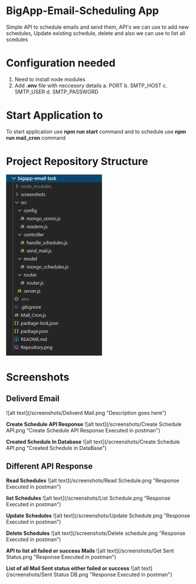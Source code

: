 # BigApp-Email-Scheduling App
Simple API to schedule emails and send them, API's we can use to add new schedules, Update exixting schedule, delete and also we can use to list all scedules 

# Configuration needed
 1. Need to install node modules
 2. Add **.env** file with neccesory details
    a. PORT
    b. SMTP_HOST
    c. SMTP_USER
    d. SMTP_PASSWORD

# Start Application to
To start application use **npm run start** command and to schedule use **npm run mail_cron** command

# Project Repository Structure
![alt text](/screenshots/Repository.png "Repository Details")

# Screenshots

## Deliverd Email 
![alt text](/screenshots/Deliverd Mail.png "Description goes here")

**Create Schedule API Response**
![alt text](/screenshots/Create Schedule API.png "Create Schedule API Response Executed in postman")

**Created Schedule In Database**
![alt text](/screenshots/Create Schedule API.png "Created Schedule in DataBase")

## Different API Response

**Read Schedules**
![alt text](/screenshots/Read Schedule.png "Response Executed in postman")

**list Schedules**
![alt text](/screenshots/List Schedule.png "Response Executed in postman")

**Update Schedules**
![alt text](/screenshots/Update Schedule.png "Response Executed in postman")

**Delete Schedules**
![alt text](/screenshots/Delete schedule.png "Response Executed in postman")

**API to list all failed or success Mails**
![alt text](/screenshots/Get Sent Status.png "Response Executed in postman")

**List of all Mail Sent status either failed or success**
![alt text](/screenshots/Sent Status DB.png "Response Executed in postman")
